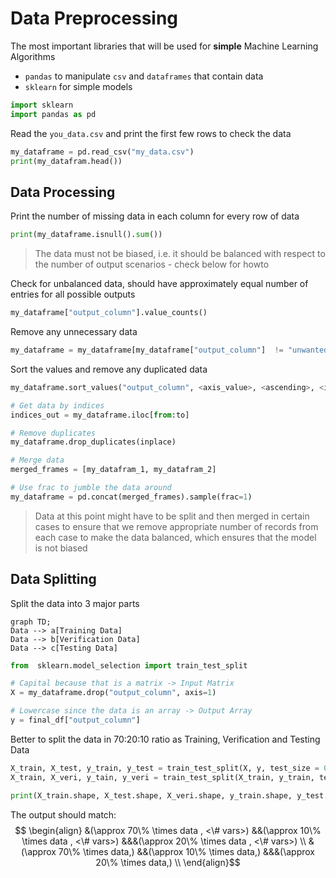 # Data Preprocessing

The most important libraries that will be used for **simple** Machine Learning Algorithms
- `pandas` to manipulate `csv` and `dataframes` that contain data
- `sklearn` for simple models

```python
import sklearn
import pandas as pd
```

Read the `you_data.csv` and print the first few rows to check the data

```python
my_dataframe = pd.read_csv("my_data.csv")
print(my_datafram.head())
```

## Data Processing

Print the number of missing data in each column for every row of data

```python
print(my_dataframe.isnull().sum())
```

> The data must not be biased, i.e. it should be balanced with respect to the number of output scenarios - check below for howto

Check for unbalanced data, should have approximately equal number of entries for all possible outputs

```python
my_dataframe["output_column"].value_counts() 
```

Remove any unnecessary data 

```python
my_dataframe = my_dataframe[my_dataframe["output_column"]  != "unwanted_row_value"]
```

Sort the values and remove any duplicated data

```python
my_dataframe.sort_values("output_column", <axis_value>, <ascending>, <inplace>)

# Get data by indices
indices_out = my_dataframe.iloc[from:to]

# Remove duplicates
my_dataframe.drop_duplicates(inplace)

# Merge data
merged_frames = [my_datafram_1, my_datafram_2]

# Use frac to jumble the data around
my_dataframe = pd.concat(merged_frames).sample(frac=1)
```

> Data at this point might have to be split and then merged in certain cases to ensure that we remove appropriate number of records from each case to make the data balanced, which ensures that the model is not biased

## Data Splitting

Split the data into 3 major parts

```mermaid
graph TD;
Data --> a[Training Data]
Data --> b[Verification Data]
Data --> c[Testing Data]
```

```python
from  sklearn.model_selection import train_test_split

# Capital because that is a matrix -> Input Matrix
X = my_dataframe.drop("output_column", axis=1) 

# Lowercase since the data is an array -> Output Array
y = final_df["output_column"] 
```


Better to split the data in 70:20:10 ratio as Training, Verification and Testing Data

```python
X_train, X_test, y_train, y_test = train_test_split(X, y, test_size = 0.1)
X_train, X_veri, y_tain, y_veri = train_test_split(X_train, y_train, test_size=0.2)  

print(X_train.shape, X_test.shape, X_veri.shape, y_train.shape, y_test.shape, y_veri.shape)
```

The output should match: 
$$
\begin{align}
&(\approx 70\% \times data , <\# vars>) &&(\approx 10\% \times data , <\# vars>) &&&(\approx 20\% \times data , <\# vars>) \\ &(\approx 70\% \times data,) &&(\approx 10\% \times data,) &&&(\approx 20\% \times data,) \\
\end{align}$$
 
